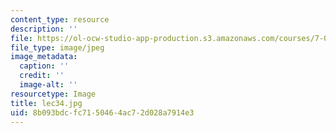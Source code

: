 ```yaml
---
content_type: resource
description: ''
file: https://ol-ocw-studio-app-production.s3.amazonaws.com/courses/7-014-introductory-biology-spring-2005/8b093bdcfc7150464ac72d028a7914e3_lec34.jpg
file_type: image/jpeg
image_metadata:
  caption: ''
  credit: ''
  image-alt: ''
resourcetype: Image
title: lec34.jpg
uid: 8b093bdc-fc71-5046-4ac7-2d028a7914e3
---
```

